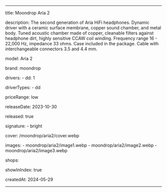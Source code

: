 ---

title: Moondrop Aria 2

description: The second generation of Aria HiFi headphones. Dynamic driver with a ceramic surface membrane, copper sound chamber, and metal body. Tuned acoustic chamber made of copper, cleanable filters against headphone dirt, highly sensitive CCAW coil winding. Frequency range 16 - 22,000 Hz, impedance 33 ohms. Case included in the package. Cable with interchangeable connectors 3.5 and 4.4 mm.

model: Aria 2

brand: moondrop

drivers: 
    - dd: 1

driverTypes: 
    - dd

priceRange: low

releaseDate: 2023-10-30

released: true

signature:
    - bright

cover: /moondrop/aria2/cover.webp

images:
    - moondrop/aria2/image1.webp
    - moondrop/aria2/image2.webp
    - moondrop/aria2/image3.webp

shops:

showInIndex: true


createdAt: 2024-05-29

---